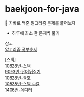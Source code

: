 # baekjoon-for-java
👊 자바로 백준 알고리즘 문제를 풀어보자

- 하루에 최소 한 문제씩 풀기

참고<br/>
[알고리즘 공부순서](https://patiencelee.tistory.com/1072#4.%20%EB%B0%B1%EC%A4%80_%EC%95%8C%EA%B3%A0%EB%A6%AC%EC%A6%98%20%EA%B8%B0%EC%B4%88%201%2F2-1)

[스택] <br/>
[10828번-스택](https://github.com/MinCodeHub/baekjoon-for-java/tree/main/Part1_Stack/Stack) <br/>
[9093번-단어뒤집기](https://github.com/MinCodeHub/baekjoon-for-java/tree/main/Part1_Stack/Flip-words) <br/>
[10828번-괄호](https://github.com/MinCodeHub/baekjoon-for-java/tree/main/Part1_Stack/bracket) <br/>
[10828번-스택 수열](https://github.com/MinCodeHub/baekjoon-for-java/tree/main/Part1_Stack/stackSequence) <br/>
[1406번-에디터](https://github.com/MinCodeHub/baekjoon-for-java/tree/main/Part1_Stack/Editor) <br/>
